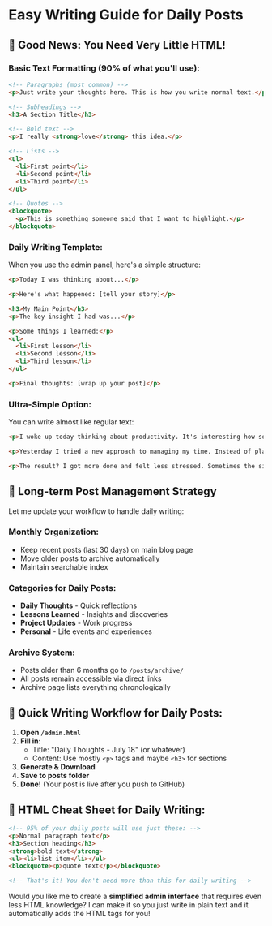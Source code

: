 # Easy Writing Guide for Daily Posts

## 🎯 **Good News: You Need Very Little HTML!**

### **Basic Text Formatting (90% of what you'll use):**

```html
<!-- Paragraphs (most common) -->
<p>Just write your thoughts here. This is how you write normal text.</p>

<!-- Subheadings -->
<h3>A Section Title</h3>

<!-- Bold text -->
<p>I really <strong>love</strong> this idea.</p>

<!-- Lists -->
<ul>
  <li>First point</li>
  <li>Second point</li>
  <li>Third point</li>
</ul>

<!-- Quotes -->
<blockquote>
  <p>This is something someone said that I want to highlight.</p>
</blockquote>
```

### **Daily Writing Template:**

When you use the admin panel, here's a simple structure:

```html
<p>Today I was thinking about...</p>

<p>Here's what happened: [tell your story]</p>

<h3>My Main Point</h3>
<p>The key insight I had was...</p>

<p>Some things I learned:</p>
<ul>
  <li>First lesson</li>
  <li>Second lesson</li>
  <li>Third lesson</li>
</ul>

<p>Final thoughts: [wrap up your post]</p>
```

### **Ultra-Simple Option:**

You can write almost like regular text:

```html
<p>I woke up today thinking about productivity. It's interesting how some days feel more productive than others.</p>

<p>Yesterday I tried a new approach to managing my time. Instead of planning everything in advance, I just focused on one task at a time.</p>

<p>The result? I got more done and felt less stressed. Sometimes the simple solutions are the best ones.</p>
```

## 🔄 **Long-term Post Management Strategy**

Let me update your workflow to handle daily writing:

### **Monthly Organization:**
- Keep recent posts (last 30 days) on main blog page
- Move older posts to archive automatically
- Maintain searchable index

### **Categories for Daily Posts:**
- **Daily Thoughts** - Quick reflections
- **Lessons Learned** - Insights and discoveries  
- **Project Updates** - Work progress
- **Personal** - Life events and experiences

### **Archive System:**
- Posts older than 6 months go to `/posts/archive/`
- All posts remain accessible via direct links
- Archive page lists everything chronologically

## 📱 **Quick Writing Workflow for Daily Posts:**

1. **Open `/admin.html`**
2. **Fill in:**
   - Title: "Daily Thoughts - July 18" (or whatever)
   - Content: Use mostly `<p>` tags and maybe `<h3>` for sections
3. **Generate & Download**
4. **Save to posts folder**
5. **Done!** (Your post is live after you push to GitHub)

## 🎨 **HTML Cheat Sheet for Daily Writing:**

```html
<!-- 95% of your daily posts will use just these: -->
<p>Normal paragraph text</p>
<h3>Section heading</h3>
<strong>bold text</strong>
<ul><li>list item</li></ul>
<blockquote><p>quote text</p></blockquote>

<!-- That's it! You don't need more than this for daily writing -->
```

Would you like me to create a **simplified admin interface** that requires even less HTML knowledge? I can make it so you just write in plain text and it automatically adds the HTML tags for you!
